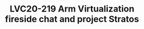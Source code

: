 ---
categories:
- lvc20
description: 'Virtualization fireside chat moderated by Mike Holmes Director of Engineering
  Foundational Technologies at &nbsp;Linaro featuring guests: Azzedine Touzni Sr.
  Director of Engineering at Qualcomm, Alex Bennée Sr. Software engineer at Linaro.<br><br>This
  fireside chat covers topics such as the current challenges in the virtualization
  domain, the state of virtualization on Arm, the end vision for Stratos, how to get
  involved, and more...'
image: /assets/images/featured-images/lvc20/LVC20-219.png
session_id: LVC20-219
session_room: '[Track 1] IoT/Edge/Embedded'
session_slot:
  end_time: 2020-09-23 10:20
  start_time: 2020-09-23 09:45
session_speakers: []
session_track: Virtualization
tag: session
tags: Virtualization
title: LVC20-219 Arm Virtualization fireside chat and project Stratos
---